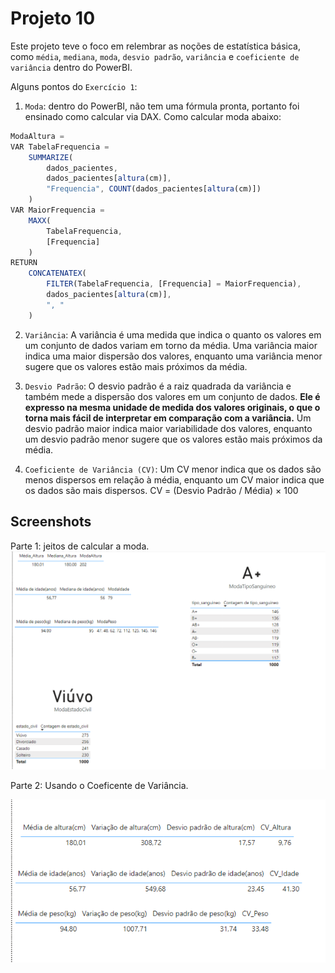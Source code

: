 # Projeto 10

Este projeto teve o foco em relembrar as noções de estatística básica, como ```média```, ```mediana```, ```moda```, ```desvio padrão```, ```variância``` e ```coeficiente de variância``` dentro do PowerBI.

Alguns pontos do ```Exercício 1```:

1. ```Moda```: dentro do PowerBI, não tem uma fórmula pronta, portanto foi ensinado como calcular via DAX. Como calcular moda abaixo:
~~~javascript
ModaAltura = 
VAR TabelaFrequencia =
    SUMMARIZE(
        dados_pacientes,
        dados_pacientes[altura(cm)],
        "Frequencia", COUNT(dados_pacientes[altura(cm)])
    )
VAR MaiorFrequencia =
    MAXX(
        TabelaFrequencia,
        [Frequencia]
    )
RETURN
    CONCATENATEX(
        FILTER(TabelaFrequencia, [Frequencia] = MaiorFrequencia),
        dados_pacientes[altura(cm)],
        ", "
    )
~~~

2.  ```Variância```: A variância é uma medida que indica o quanto os valores em um conjunto de dados variam  em  torno  da  média.  Uma  variância  maior  indica  uma  maior  dispersão  dos  valores, enquanto uma variância menor sugere que os valores estão mais próximos da média.

3. ```Desvio Padrão```: O desvio padrão é a raiz quadrada da variância e também mede a dispersão dos valores em um conjunto de dados. **Ele é expresso na mesma unidade de medida dos valores originais, o que o torna mais fácil de interpretar em comparação com a variância.** Um desvio padrão maior indica maior variabilidade dos valores, enquanto um desvio padrão menor sugere que os valores estão mais próximos da média. 

4. ```Coeficiente de Variância (CV)```: Um CV menor indica que os dados são menos dispersos em relação à média, enquanto um CV maior indica que os dados são mais dispersos. CV = (Desvio Padrão / Média) × 100



## Screenshots

Parte 1: jeitos de calcular a moda.
![Relatório 10 - basic statistics](https://raw.githubusercontent.com/gustavo-rossin/powerbi/main/project10_estat_basica/print_exercicio1.PNG)

Parte 2: Usando o Coeficente de Variância.

![Relatório 10 - basic statistics](https://raw.githubusercontent.com/gustavo-rossin/powerbi/main/project10_estat_basica/print_exercicio2.PNG)
